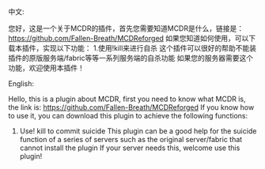 中文:

您好，这是一个关于MCDR的插件，首先您需要知道MCDR是什么，链接是：https://github.com/Fallen-Breath/MCDReforged 
如果您知道如何使用，可以下载本插件，实现以下功能：
1.使用!kill来进行自杀
这个插件可以很好的帮助不能装插件的原版服务端/fabric等等一系列服务端的自杀功能
如果您的服务器需要这个功能，欢迎使用本插件！



English:

Hello, this is a plugin about MCDR, first you need to know what MCDR is, the link is: https://github.com/Fallen-Breath/MCDReforged 
If you know how to use it, you can download this plugin to achieve the following functions:
1. Use! kill to commit suicide
This plugin can be a good help for the suicide function of a series of servers such as the original server/fabric that cannot install the plugin
If your server needs this, welcome use this plugin!
